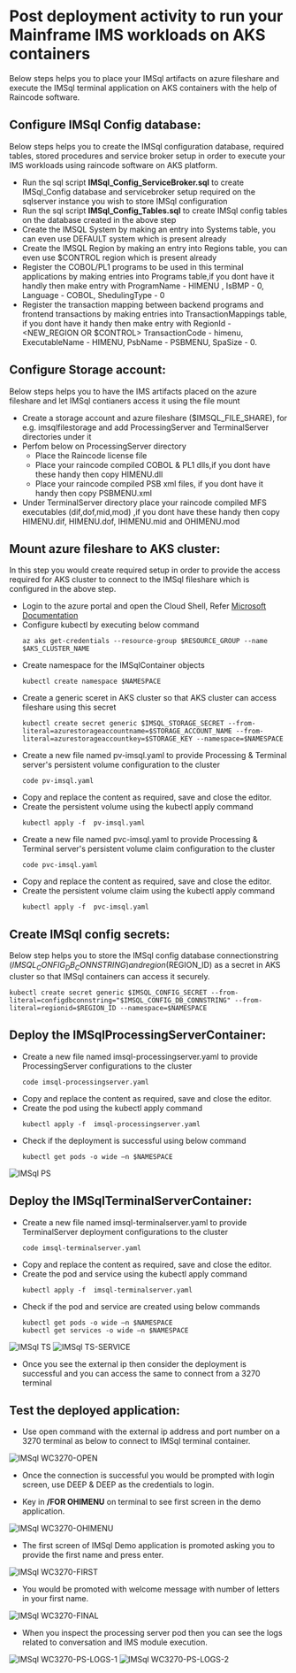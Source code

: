 # Post deployment activity to run your Mainframe IMS workloads on AKS containers

Below steps helps you to place your IMSql artifacts on azure fileshare and execute the IMSql terminal application on AKS containers with the help of Raincode software.

## Configure IMSql Config database: ##

Below steps helps you to create the IMSql configuration database, required tables, stored procedures and service broker setup in order to execute your IMS workloads using raincode software on AKS platform.

- Run the sql script **IMSql_Config_ServiceBroker.sql** to create IMSql_Config database and servicebroker setup required on the sqlserver instance you wish to store IMSql configuration
- Run the sql script **IMSql_Config_Tables.sql** to create IMSql config tables on the database created in the above step
- Create the IMSQL System by making an entry into Systems table, you can even use DEFAULT system which is present already
- Create the IMSQL Region by making an entry into Regions table, you can even use $CONTROL region which is present already
- Register the COBOL/PL1 programs to be used in this terminal applications by making entries into Programs table,if you dont have it handly then make entry with ProgramName - HIMENU , IsBMP - 0, Language - COBOL, ShedulingType - 0
- Register the transaction mapping between backend programs and frontend transactions by making entries into TransactionMappings table, if you dont have it handy then make entry with RegionId - <NEW_REGION OR $CONTROL> TransactionCode - himenu, ExecutableName - HIMENU, PsbName - PSBMENU, SpaSize - 0. 


## Configure Storage account: ##

Below steps helps you to have the IMS artifacts placed on the azure fileshare and let IMSql contianers access it using the file mount

- Create a storage account and azure fileshare ($IMSQL_FILE_SHARE), for e.g. imsqlfilestorage and add ProcessingServer and TerminalServer directories under it 
- Perfom below on ProcessingServer directory 
    - Place the Raincode license file  
    - Place your raincode compiled COBOL & PL1 dlls,if you dont have these handy then copy HIMENU.dll
    - Place your raincode compiled PSB xml files, if you dont have it handy then copy PSBMENU.xml
- Under TerminalServer directory place your raincode compiled MFS executables (dif,dof,mid,mod) ,if you dont have these handy then copy HIMENU.dif, HIMENU.dof, IHIMENU.mid and OHIMENU.mod

## Mount azure fileshare to AKS cluster: ##

In this step you would create required setup in order to provide the access required for AKS cluster to connect to the IMSql fileshare which is configured in the above step.

- Login to the azure portal and open the Cloud Shell, Refer [Microsoft Documentation](https://learn.microsoft.com/en-us/azure/aks/learn/quick-kubernetes-deploy-portal?tabs=azure-cli#connect-to-the-cluster)
- Configure kubectl by executing below command
    ```
    az aks get-credentials --resource-group $RESOURCE_GROUP --name $AKS_CLUSTER_NAME
    ```
- Create namespace for the IMSqlContainer objects
    ```
    kubectl create namespace $NAMESPACE
    ```
- Create a generic sceret in AKS cluster so that AKS cluster can access fileshare using this secret
    ```
    kubectl create secret generic $IMSQL_STORAGE_SECRET --from-literal=azurestorageaccountname=$STORAGE_ACCOUNT_NAME --from-literal=azurestorageaccountkey=$STORAGE_KEY --namespace=$NAMESPACE
    ```
- Create a new file named pv-imsql.yaml to provide Processing & Terminal server's persistent volume configuration to the cluster
    ```
    code pv-imsql.yaml
    ```
- Copy and replace the content as required, save and close the editor.
- Create the persistent volume using the kubectl apply command
    ```
    kubectl apply -f  pv-imsql.yaml
    ```
- Create a new file named pvc-imsql.yaml to provide Processing & Terminal server's persistent volume claim configuration to the cluster
    ```
    code pvc-imsql.yaml
    ```
- Copy and replace the content as required, save and close the editor.
- Create the persistent volume claim using the kubectl apply command
    ```
    kubectl apply -f  pvc-imsql.yaml
    ```
## Create IMSql config secrets: ##

Below step helps you to store the IMSql config database connectionstring ($IMSQL_CONFIG_DB_CONNSTRING) and region ($REGION_ID) as a secret in AKS cluster so that IMSql containers can access it securely.
```
kubectl create secret generic $IMSQL_CONFIG_SECRET --from-literal=configdbconnstring="$IMSQL_CONFIG_DB_CONNSTRING" --from-literal=regionid=$REGION_ID --namespace=$NAMESPACE
```
## Deploy the IMSqlProcessingServerContainer: ##

- Create a new file named imsql-processingserver.yaml to provide ProcessingServer configurations to the cluster
    ```
    code imsql-processingserver.yaml
    ```
- Copy and replace the content as required, save and close the editor.
- Create the pod using the kubectl apply command
    ```
    kubectl apply -f  imsql-processingserver.yaml
    ```
- Check if the deployment is successful using below command
    ```
    kubectl get pods -o wide –n $NAMESPACE
    ```
![IMSql PS](https://github.com/DeepkumarMulapakula/aks-private-cluster-example/raw/main/RaincodeIMSql/screenshots/imsql-ps.PNG)

## Deploy the IMSqlTerminalServerContainer: ##

- Create a new file named imsql-terminalserver.yaml to provide TerminalServer deployment configurations to the cluster
    ```
    code imsql-terminalserver.yaml
    ```
- Copy and replace the content as required, save and close the editor.
- Create the pod and service using the kubectl apply command
    ```
    kubectl apply -f  imsql-terminalserver.yaml
    ```
- Check if the pod and service are created using below commands
    ```
    kubectl get pods -o wide –n $NAMESPACE
    kubectl get services -o wide –n $NAMESPACE
    ```
![IMSql TS](https://github.com/DeepkumarMulapakula/aks-private-cluster-example/raw/main/RaincodeIMSql/screenshots/imsql-ts.PNG)
![IMSql TS-SERVICE](https://github.com/DeepkumarMulapakula/aks-private-cluster-example/raw/main/RaincodeIMSql/screenshots/imsql-ts-service.PNG)

- Once you see the external ip then consider the deployment is successful and you can access the same to connect from a 3270 terminal


## Test the deployed application: ##

- Use open command with the external ip address and port number on a 3270 terminal as below to connect to IMSql terminal container.

![IMSql WC3270-OPEN](https://github.com/DeepkumarMulapakula/aks-private-cluster-example/raw/main/RaincodeIMSql/screenshots/wc3270-open.PNG)

- Once the connection is successful you would be prompted with login screen, use DEEP & DEEP as the credentials to login.

- Key in **/FOR OHIMENU** on terminal to see first screen in the demo application.

![IMSql WC3270-OHIMENU](https://github.com/DeepkumarMulapakula/aks-private-cluster-example/raw/main/RaincodeIMSql/screenshots/wc3270-ohimenu.PNG)

- The first screen of IMSql Demo application is promoted asking you to provide the first name and press enter.

![IMSql WC3270-FIRST](https://github.com/DeepkumarMulapakula/aks-private-cluster-example/raw/main/RaincodeIMSql/screenshots/wc3270-firstscreen.PNG)

- You would be promoted with welcome message with number of letters in your first name.

![IMSql WC3270-FINAL](https://github.com/DeepkumarMulapakula/aks-private-cluster-example/raw/main/RaincodeIMSql/screenshots/wc320-final.PNG)

- When you inspect the processing server pod then you can see the logs related to conversation and IMS module execution.

![IMSql WC3270-PS-LOGS-1](https://github.com/DeepkumarMulapakula/aks-private-cluster-example/raw/main/RaincodeIMSql/screenshots/imsql-ps-logs-1.PNG)
![IMSql WC3270-PS-LOGS-2](https://github.com/DeepkumarMulapakula/aks-private-cluster-example/raw/main/RaincodeIMSql/screenshots/imsql-ps-logs-2.PNG)





